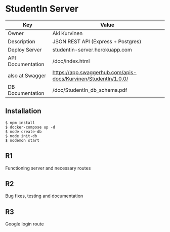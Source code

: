 # StudentIn Server

| Key               | Value                          |
| ----------------- | ------------------------------ |
| Owner             | Aki Kurvinen                   |
| Description       | JSON REST API  (Express + Postgres)           |
| Deploy Server     | studentin-server.herokuapp.com |
| API Documentation | /doc/index.html  |
| also at Swagger | https://app.swaggerhub.com/apis-docs/Kurvinen/StudentIn/1.0.0/                 |
| DB Documentation | /doc/StudentIn_db_schema.pdf |


## Installation

```
$ npm install
$ docker-compose up -d
$ node create-db
$ node init-db
$ nodemon start
```

## R1

Functioning server and necessary routes

## R2

Bug fixes, testing and documentation

## R3

Google login route
